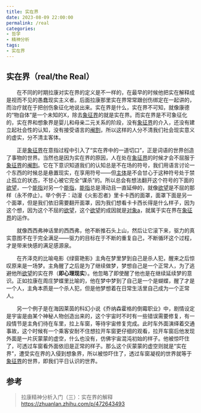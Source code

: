 ```yaml
---
title: 实在界
date: 2023-08-09 22:00:00 
permalink: /real
categories:
- 哲学
- 精神分析
tags:
- 实在界
---
```


## 实在界（real/the Real）

&emsp;&emsp;在不同的时期拉康对实在界的定义是不一样的，在最早的时候他把实在解释成是视而不见的愚蠢现实主义者。后面拉康那里实在界常常跟创伤绑定在一起讲的，而治疗就在于把创伤象征化地说出来。实在界是什么，实在界不可知，就像康德的“物自体”是一个未知的X，除去[象征界](/symbolic)的就是实在界。而实在界是不可象征化的，实在界和想象界是婴儿和母亲二元关系的阶段，没有[象征界](/symbolic)的介入，还没有建立起社会性的认知，没有接受语言的[阉割](/castration)，所以这样的人分不清我们社会现实意义的虚实，分不清主客体。

&emsp;&emsp;正是[象征界](/symbolic)在意指过程中引入了“实在界中的一道切口”，正是词语的世界创造了事物的世界。当然也是因为实在界的原因，人在处在[象征界](/symbolic)的时候才会不屈服于[象征界](/symbolic)的[阉割](/castration)。它在下意识知道我们的认知总是不在场的符号，我们用语言讨论一个东西的时候总是悬置现实，在享用符号——但[主体](/subject)是不会甘心于这种符号处于禁止孤立的状态，不甘心被它完全“谋杀”的。所以总会有想法翻开这个符号的下面的[欲望](/desire)，一个[能指](/signifier)对另一个[能指](/signifier)，[能指](/signifier)总是滑动且一直延伸的，就像[欲望](/desire)是不屈的那样（永不停止）。举个例子：动漫《火影忍者》里卡卡西的面罩，面罩下面是另一个面罩，但是我们依旧需要翻开面罩，因为我们想看卡卡西长得是什么样子，因为这个想，因为这个不屈的[欲望](/desire)，这个[欲望](/desire)的成因就是[对象a](/objet-petit-a)，就属于实在界在[象征界](/symbolic)的运作。

&emsp;&emsp;就像西西弗神话里的西西弗，他不断推石头上山，然后让它滚下来，驱力的真实意图不在于完全满足——驱力的目标在于不断的重复自己，不断循环这个过程，才是带来快感的满足感源泉。

&emsp;&emsp;在齐泽克的比喻电影《绿窗艳影》主角在梦里梦到自己是杀人犯，醒来之后惊叹原来是一场梦。主角醒了之后是为了继续做梦，梦想自己是一个正常人，为了逃避他所[欲望](/desire)的实在界（**即心理现实**）。他忽略了即使醒了他也是在继续延续梦的意识。正如拉康在周庄梦蝶里比喻的，他在梦中梦到了自己是一个是蝴蝶，醒了才是一个人，主角本质是一个杀人犯，但是他梦想着在日常生活里自己成为一个正常人。

&emsp;&emsp;另一个例子是在海因莱茵的科幻小说《乔纳森霍格的倒霉职业》中，剧情设定是宇宙是由某个神秘人物创造出来的，这个宇宙时不时有一些错误需要修复，有一段情节是主角们待在车里，拉上车窗，等待宇宙修复完成。此时车外面演绎着交通事故，这个时候有一个乘客安耐不住想拉开车窗更仔细的观看，拉开车窗后他发现外面是一片灰蒙蒙的虚空，什么也没有，仿佛宇宙混沌初始的样子。他被惊吓住了，可透过车窗看外面依旧是正常的样子。那么这个灰蒙蒙的虚空则就是“实在界”，遭受实在界的入侵到想象界，所以被惊吓住了，透过车窗凝视的世界就等于[象征界](/symbolic)的世界，即我们平日认识的世界。

## 参考

> 拉康精神分析入门（三）：实在界的解释 https://zhuanlan.zhihu.com/p/472643493